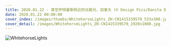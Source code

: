 ```yaml
---
title: 2020.01.22 - 育空怀特霍斯附近的北极光，加拿大 (© Design Pics/Danita Delimont)
date: 2020.01.22 00:00:00
cover_index: /images/thumbs/WhitehorseLights_ZH-CN1415339570_533x300.jpg
cover_detail: /images/WhitehorseLights_ZH-CN1415339570_1920x1080.jpg
---
```


![WhitehorseLights](/images/WhitehorseLights_ZH-CN1415339570_1920x1080.jpg)
